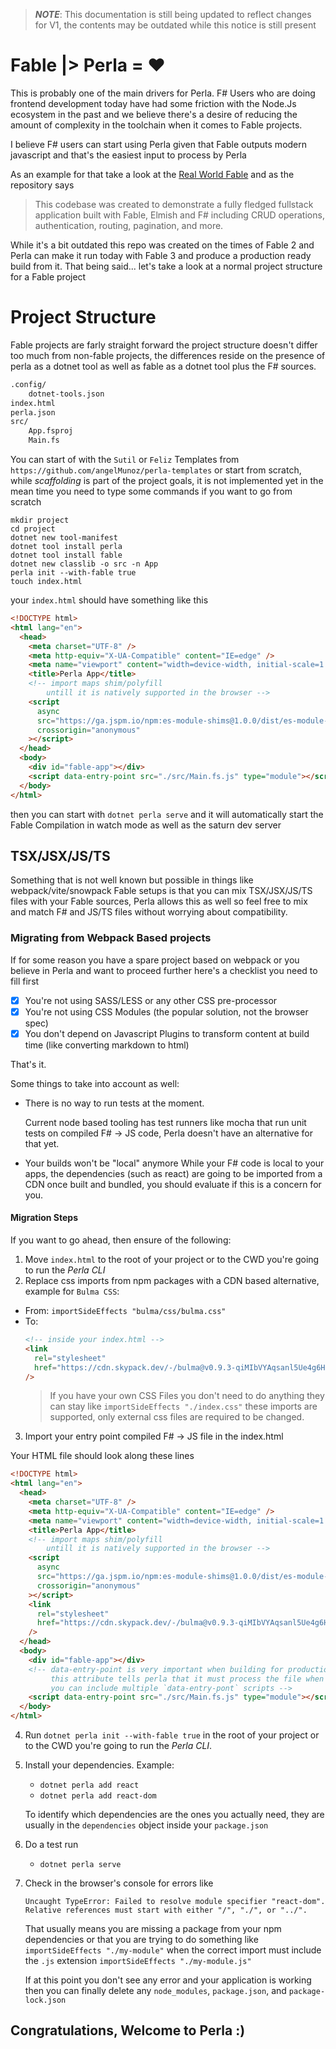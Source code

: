 [real world fable]: https://github.com/AngelMunoz/real-world-fable

> **_NOTE_**: This documentation is still being updated to reflect changes for V1, the contents may be outdated while this notice is still present

# Fable |> Perla = ❤️

This is probably one of the main drivers for Perla. F# Users who are doing frontend development today have had some friction with the Node.Js ecosystem in the past and we believe there's a desire of reducing the amount of complexity in the toolchain when it comes to Fable projects.

I believe F# users can start using Perla given that Fable outputs modern javascript and that's the easiest input to process by Perla

As an example for that take a look at the [Real World Fable] and as the repository says

> This codebase was created to demonstrate a fully fledged fullstack application built with Fable, Elmish and F# including CRUD operations, authentication, routing, pagination, and more.

While it's a bit outdated this repo was created on the times of Fable 2 and Perla can make it run today with Fable 3 and produce a production ready build from it. That being said... let's take a look at a normal project structure for a Fable project

# Project Structure

Fable projects are farly straight forward the project structure doesn't differ too much from non-fable projects, the differences reside on the presence of perla as a dotnet tool as well as fable as a dotnet tool plus the F# sources.

```txt
.config/
    dotnet-tools.json
index.html
perla.json
src/
    App.fsproj
    Main.fs
```

You can start of with the `Sutil` or `Feliz` Templates from `https://github.com/angelMunoz/perla-templates` or start from scratch, while _scaffolding_ is part of the project goals, it is not implemented yet in the mean time you need to type some commands if you want to go from scratch

```text
mkdir project
cd project
dotnet new tool-manifest
dotnet tool install perla
dotnet tool install fable
dotnet new classlib -o src -n App
perla init --with-fable true
touch index.html
```

your `index.html` should have something like this

```html
<!DOCTYPE html>
<html lang="en">
  <head>
    <meta charset="UTF-8" />
    <meta http-equiv="X-UA-Compatible" content="IE=edge" />
    <meta name="viewport" content="width=device-width, initial-scale=1.0" />
    <title>Perla App</title>
    <!-- import maps shim/polyfill
        untill it is natively supported in the browser -->
    <script
      async
      src="https://ga.jspm.io/npm:es-module-shims@1.0.0/dist/es-module-shims.js"
      crossorigin="anonymous"
    ></script>
  </head>
  <body>
    <div id="fable-app"></div>
    <script data-entry-point src="./src/Main.fs.js" type="module"></script>
  </body>
</html>
```

then you can start with `dotnet perla serve` and it will automatically start the Fable Compilation in watch mode as well as the saturn dev server

## TSX/JSX/JS/TS

Something that is not well known but possible in things like webpack/vite/snowpack Fable setups is that you can mix TSX/JSX/JS/TS files with your Fable sources, Perla allows this as well so feel free to mix and match F# and JS/TS files without worrying about compatibility.

### Migrating from Webpack Based projects

If for some reason you have a spare project based on webpack or you believe in Perla and want to proceed further here's a checklist you need to fill first

- [x] You're not using SASS/LESS or any other CSS pre-processor
- [x] You're not using CSS Modules (the popular solution, not the browser spec)
- [x] You don't depend on Javascript Plugins to transform content at build time (like converting markdown to html)

That's it.

Some things to take into account as well:

- There is no way to run tests at the moment.

  Current node based tooling has test runners like mocha that run unit tests on compiled F# -> JS code, Perla doesn't have an alternative for that yet.

- Your builds won't be "local" anymore
  While your F# code is local to your apps, the dependencies (such as react) are going to be imported from a CDN once built and bundled, you should evaluate if this is a concern for you.

#### Migration Steps

If you want to go ahead, then ensure of the following:

1. Move `index.html` to the root of your project or to the CWD you're going to run the _Perla CLI_
2. Replace css imports from npm packages with a CDN based alternative, example for `Bulma CSS`:

- From: `importSideEffects "bulma/css/bulma.css"`
- To:
  ```html
  <!-- inside your index.html -->
  <link
    rel="stylesheet"
    href="https://cdn.skypack.dev/-/bulma@v0.9.3-qiMIbVYAqsanl5Ue4g6H/dist=es2020,mode=raw/css/bulma.min.css"
  />
  ```
  > If you have your own CSS Files you don't need to do anything they can stay like `importSideEffects "./index.css"` these imports are supported, only external css files are required to be changed.

3. Import your entry point compiled F# -> JS file in the index.html

Your HTML file should look along these lines

```html
<!DOCTYPE html>
<html lang="en">
  <head>
    <meta charset="UTF-8" />
    <meta http-equiv="X-UA-Compatible" content="IE=edge" />
    <meta name="viewport" content="width=device-width, initial-scale=1.0" />
    <title>Perla App</title>
    <!-- import maps shim/polyfill
        untill it is natively supported in the browser -->
    <script
      async
      src="https://ga.jspm.io/npm:es-module-shims@1.0.0/dist/es-module-shims.js"
      crossorigin="anonymous"
    ></script>
    <link
      rel="stylesheet"
      href="https://cdn.skypack.dev/-/bulma@v0.9.3-qiMIbVYAqsanl5Ue4g6H/dist=es2020,mode=raw/css/bulma.min.css"
    />
  </head>
  <body>
    <div id="fable-app"></div>
    <!-- data-entry-point is very important when building for production
         this attribute tells perla that it must process the file when building
         you can include multiple `data-entry-pont` scripts -->
    <script data-entry-point src="./src/Main.fs.js" type="module"></script>
  </body>
</html>
```

4. Run `dotnet perla init --with-fable true` in the root of your project or to the CWD you're going to run the _Perla CLI_.

5. Install your dependencies. Example:

   - `dotnet perla add react`
   - `dotnet perla add react-dom`

   To identify which dependencies are the ones you actually need, they are usually in the `dependencies` object inside your `package.json`

6. Do a test run

   - `dotnet perla serve`

7. Check in the browser's console for errors like

   ```text
   Uncaught TypeError: Failed to resolve module specifier "react-dom".
   Relative references must start with either "/", "./", or "../".
   ```

   That usually means you are missing a package from your npm dependencies or that you are trying to do something like `importSideEffects "./my-module"` when the correct import must include the `.js` extension `importSideEffects "./my-module.js"`

   If at this point you don't see any error and your application is working then you can finally delete any `node_modules`, `package.json`, and `package-lock.json`

## Congratulations, Welcome to Perla :)

